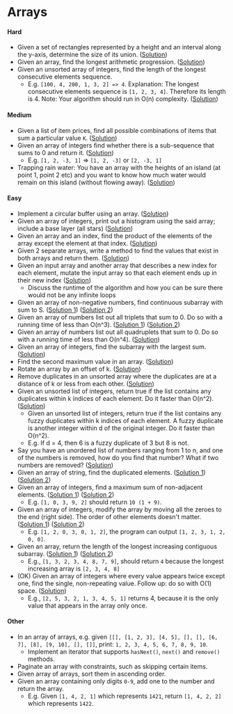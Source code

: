 Arrays
==

#### Hard
- Given a set of rectangles represented by a height and an interval along the y-axis, determine the size of its union. ([Solution](https://www.geeksforgeeks.org/divide-and-conquer-set-7-the-skyline-problem/))
- Given an array, find the longest arithmetic progression. ([Solution](https://www.geeksforgeeks.org/longest-arithmetic-progression-dp-35/))
- Given an unsorted array of integers, find the length of the longest consecutive elements sequence. 
  - E.g. `[100, 4, 200, 1, 3, 2] => 4`. Explanation: The longest consecutive elements sequence is `[1, 2, 3, 4]`. Therefore its length is 4. Note: Your algorithm should run in O(n) complexity. ([Solution](https://www.geeksforgeeks.org/longest-consecutive-subsequence/))

#### Medium
- Given a list of item prices, find all possible combinations of items that sum a particular value `K`. ([Solution](https://www.geeksforgeeks.org/combinational-sum/))
- Given an array of integers find whether there is a sub-sequence that sums to 0 and return it. ([Solution](https://www.geeksforgeeks.org/find-if-there-is-a-subarray-with-0-sum/))
  - E.g. `[1, 2, -3, 1]` => `[1, 2, -3]` or `[2, -3, 1]`
- Trapping rain water: You have an array with the heights of an island (at point 1, point 2 etc) and you want to know how much water would remain on this island (without flowing away). ([Solution](https://www.geeksforgeeks.org/trapping-rain-water/))

#### Easy
- Implement a circular buffer using an array. ([Solution](https://www.geeksforgeeks.org/circular-queue-set-1-introduction-array-implementation/))
- Given an array of integers, print out a histogram using the said array; include a base layer (all stars) ([Solution](https://www.geeksforgeeks.org/program-make-histogram-array/))
- Given an array and an index, find the product of the elements of the array except the element at that index. ([Solution](https://www.geeksforgeeks.org/a-product-array-puzzle/))
- Given 2 separate arrays, write a method to find the values that exist in both arrays and return them. ([Solution](https://www.geeksforgeeks.org/union-and-intersection-of-two-sorted-arrays-2/))
- Given an input array and another array that describes a new index for each element, mutate the input array so that each element ends up in their new index ([Solution](https://www.geeksforgeeks.org/reorder-a-array-according-to-given-indexes/))
  - Discuss the runtime of the algorithm and how you can be sure there would not be any infinite loops
- Given an array of non-negative numbers, find continuous subarray with sum to S.  ([Solution 1](https://www.geeksforgeeks.org/find-subarray-with-given-sum/)) ([Solution 2](http://blog.gainlo.co/index.php/2016/06/01/subarray-with-given-sum/))
- Given an array of numbers list out all triplets that sum to 0. Do so with a running time of less than O(n^3). ([Solution 1](https://www.geeksforgeeks.org/find-triplets-array-whose-sum-equal-zero/)) ([Solution 2](http://blog.gainlo.co/index.php/2016/07/19/3sum/))
- Given an array of numbers list out all quadruplets that sum to 0. Do so with a running time of less than O(n^4). ([Solution](https://www.geeksforgeeks.org/find-four-numbers-with-sum-equal-to-given-sum/))
- Given an array of integers, find the subarray with the largest sum. ([Solution](https://www.geeksforgeeks.org/largest-sum-contiguous-subarray/))
- Find the second maximum value in an array. ([Solution](https://www.geeksforgeeks.org/find-second-largest-element-array/))
- Rotate an array by an offset of k. ([Solution](https://www.geeksforgeeks.org/array-rotation/))
- Remove duplicates in an unsorted array where the duplicates are at a distance of k or less from each other. ([Solution](https://www.geeksforgeeks.org/check-given-array-contains-duplicate-elements-within-k-distance/))
- Given an unsorted list of integers, return true if the list contains any duplicates within k indices of each element. Do it faster than O(n^2). ([Solution](https://www.geeksforgeeks.org/check-given-array-contains-duplicate-elements-within-k-distance/))
  - Given an unsorted list of integers, return true if the list contains any fuzzy duplicates within k indices of each element. A fuzzy duplicate is another integer within d of the original integer. Do it faster than O(n^2).
  - E.g. If d = 4, then 6 is a fuzzy duplicate of 3 but 8 is not.
- Say you have an unordered list of numbers ranging from 1 to n, and one of the numbers is removed, how do you find that number? What if two numbers are removed? ([Solution](https://www.geeksforgeeks.org/find-the-missing-number/))
- Given an array of string, find the duplicated elements. ([Solution 1](https://www.geeksforgeeks.org/find-duplicates-in-on-time-and-constant-extra-space/)) ([Solution 2](http://blog.gainlo.co/index.php/2016/05/10/duplicate-elements-of-an-array/))
- Given an array of integers, find a maximum sum of non-adjacent elements. ([Solution 1](https://www.geeksforgeeks.org/maximum-sum-such-that-no-two-elements-are-adjacent/)) ([Solution 2](http://blog.gainlo.co/index.php/2016/12/02/uber-interview-question-maximum-sum-non-adjacent-elements/))
  - E.g. `[1, 0, 3, 9, 2]` should return `10 (1 + 9)`.
- Given an array of integers, modify the array by moving all the zeroes to the end (right side). The order of other elements doesn't matter. ([Solution 1](https://www.geeksforgeeks.org/move-zeroes-end-array/)) ([Solution 2](http://blog.gainlo.co/index.php/2016/11/18/uber-interview-question-move-zeroes/))
  - E.g. `[1, 2, 0, 3, 0, 1, 2]`, the program can output `[1, 2, 3, 1, 2, 0, 0]`.
- Given an array, return the length of the longest increasing contiguous subarray. ([Solution 1](https://www.geeksforgeeks.org/longest-increasing-subarray/)) ([Solution 2](http://blog.gainlo.co/index.php/2017/02/02/uber-interview-questions-longest-increasing-subarray/))
  - E.g., `[1, 3, 2, 3, 4, 8, 7, 9]`, should return `4` because the longest increasing array is `[2, 3, 4, 8]`
- (OK) Given an array of integers where every value appears twice except one, find the single, non-repeating value. Follow up: do so with O(1) space. ([Solution](https://www.geeksforgeeks.org/find-element-appears-array-every-element-appears-twice/))
  - E.g., `[2, 5, 3, 2, 1, 3, 4, 5, 1]` returns 4, because it is the only value that appears in the array only once.

#### Other
- In an array of arrays, e.g. given `[[], [1, 2, 3], [4, 5], [], [], [6, 7], [8], [9, 10], [], []]`, print: `1, 2, 3, 4, 5, 6, 7, 8, 9, 10`.
  - Implement an iterator that supports `hasNext()`, `next()` and `remove()` methods.
- Paginate an array with constraints, such as skipping certain items.
- Given array of arrays, sort them in ascending order.
- Given an array containing only digits `0-9`, add one to the number and return the array.
  - E.g. Given `[1, 4, 2, 1]` which represents `1421`, return `[1, 4, 2, 2]` which represents `1422`.
